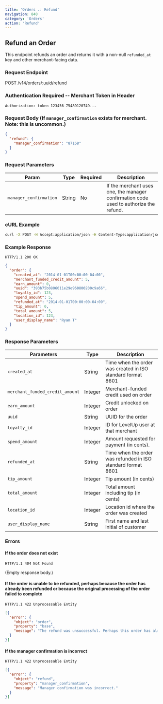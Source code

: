 ```yaml
---
title: 'Orders .: Refund'
navigation: 840
category: 'Orders'
action: 'Refund'
---
```


Refund an Order
---

This endpoint refunds an order and returns it with a non-null `refunded_at` key and other
merchant-facing data.

### Request Endpoint

<div class="http-request">
  <span class="http-verb">POST</span> /v14/orders/:uuid/refund
</div>

### Authentication Required -- Merchant Token in Header

```
Authorization: token 123456-75489120749...
```

### Request Body (If `manager_confirmation` exists for merchant.  Note: this is uncommon.)

```json
{
  "refund": {
    "manager_confirmation": "87168"
  }
}
```

### Request Parameters

| Param                  | Type   | Required | Description                                                                           |
|------------------------|--------|----------|---------------------------------------------------------------------------------------|
| `manager_confirmation` | String | No       | If the merchant uses one, the manager confirmation code used to authorize the refund. |

### cURL Example

```bash
curl -X POST -H Accept:application/json -H Content-Type:application/json -H Authorization:"token 123456-75489120749..." -d '{"refund": {"manager_confirmation": "87168"}}' https://api.thelevelup.com/v14/orders/1esfba10ac51013149f162d2f425c456/refund
```

### Example Response

`HTTP/1.1 200 OK`

```json
{
  "order": {
    "created_at": "2014-01-01T00:00:00-04:00",
    "merchant_funded_credit_amount": 5,
    "earn_amount": 0,
    "uuid": "393b75b0806011e29e960800200c9a66",
    "loyalty_id": 123,
    "spend_amount": 5,
    "refunded_at": "2014-01-01T00:00:00-04:00",
    "tip_amount": 0,
    "total_amount": 5,
    "location_id": 123,
    "user_display_name": "Ryan T"
  }
}
```

### Response Parameters

| Parameters                       | Type       | Description                                                  |
|----------------------------------|------------|--------------------------------------------------------------|
|  `created_at`                    | String     | Time when the order was created in ISO standard format 8601  |
|  `merchant_funded_credit_amount` | Integer    | Merchant-funded credit used on order                         |
|  `earn_amount`                   | Integer    | Credit unlocked on order                                     |
|  `uuid`                          | String     | UUID for the order                                           |
|  `loyalty_id`                    | Integer    | ID for LevelUp user at that merchant                         |
|  `spend_amount`                  | Integer    | Amount requested for payment (in cents).                     |
|  `refunded_at`                   | String     | Time when the order was refunded in ISO standard format 8601 |
|  `tip_amount`                    | Integer    | Tip amount (in cents)                                        |
|  `total_amount`                  | Integer    | Total amount including tip (in cents)                        |
|  `location_id`                   | Integer    | Location id where the order was created                      |
|  `user_display_name`             | String     | First name and last initial of customer                      |

### Errors 

#### If the order does not exist

`HTTP/1.1 404 Not Found`

(Empty response body.)

#### If the order is unable to be refunded, perhaps because the order has already been refunded or because the original processing of the order failed to complete

`HTTP/1.1 422 Unprocessable Entity`

```json
[{
  "error": {
    "object": "order",
    "property": "base",
    "message": "The refund was unsuccessful. Perhaps this order has already been refunded or was unsuccessful."
  }
}]
```

#### If the manager confirmation is incorrect

`HTTP/1.1 422 Unprocessable Entity`

```json
[{
  "error": {
    "object": "refund",
    "property": "manager_confirmation",
    "message": "Manager confirmation was incorrect."
  }
}]
```
